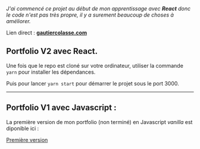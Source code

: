 _J'ai commencé ce projet au début de mon apprentissage avec **React** donc le code n'est pas très propre, il y a surement beaucoup de choses à améliorer._

Lien direct : **[gautiercolasse.com](https://gautiercolasse.com/)**

## Portfolio V2 avec React.

Une fois que le repo est cloné sur votre ordinateur, utiliser la commande `yarn` pour installer les dépendances.

Puis pour lancer `yarn start` pour démarrer le projet sous le port 3000.

---

## Portfolio V1 avec Javascript :

La première version de mon portfolio (non terminé) en Javascript _vanilla_ est diponible ici :

[Première version](https://github.com/GautierCo/gautier.colasse.com)
